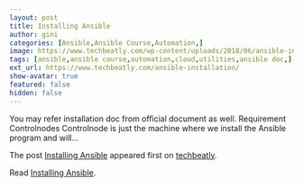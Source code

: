```yaml
---
layout: post
title: Installing Ansible
author: gini
categories: [Ansible,Ansible Course,Automation,]
image: https://www.techbeatly.com/wp-content/uploads/2018/06/ansible-installation-1024x576.png
tags: [ansible,ansible course,automation,cloud,utilities,ansible doc,]
ext_url: https://www.techbeatly.com/ansible-installation/
show-avatar: true
featured: false
hidden: false
---
```


<p>You may refer installation doc from official document as well. Requirement Controlnodes Controlnode is just the machine where we install the Ansible program and will&#46;&#46;&#46;</p>
<p>The post <a href="https://www.techbeatly.com/ansible-installation/">Installing Ansible</a> appeared first on <a href="https://www.techbeatly.com">techbeatly</a>.</p>

Read [Installing Ansible](https://www.techbeatly.com/ansible-installation/).
